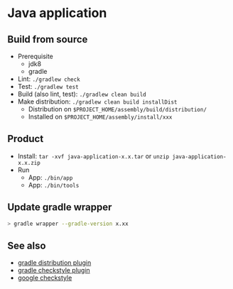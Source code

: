 # Java application

## Build from source

- Prerequisite
  - jdk8
  - gradle
- Lint: `./gradlew check`
- Test: `./gradlew test`
- Build (also lint, test): `./gradlew clean build`
- Make distribution: `./gradlew clean build installDist`
  - Distribution on `$PROJECT_HOME/assembly/build/distribution/`
  - Installed on `$PROJECT_HOME/assembly/install/xxx`

## Product

- Install: `tar -xvf java-application-x.x.tar` or `unzip java-application-x.x.zip`
- Run
  - App: `./bin/app`
  - App: `./bin/tools`

## Update gradle wrapper

```sh
> gradle wrapper --gradle-version x.xx
```

## See also

- [gradle distribution plugin](https://docs.gradle.org/current/userguide/distribution_plugin.html)
- [gradle checkstyle plugin](https://docs.gradle.org/current/userguide/checkstyle_plugin.html)
- [google checkstyle](https://github.com/checkstyle/checkstyle/blob/master/src/main/resources/google_checks.xml)
